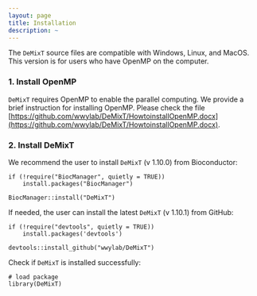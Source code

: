 ```yaml
---
layout: page
title: Installation
description: ~
---
```


The `DeMixT` source files are compatible with Windows, Linux, and MacOS. This version is for users who have OpenMP on the computer. 

### 1. Install OpenMP
`DeMixT` requires OpenMP to enable the parallel computing. We provide a brief instruction for installing OpenMP. Please check the file [https://github.com/wwylab/DeMixT/HowtoinstallOpenMP.docx](https://github.com/wwylab/DeMixT/HowtoinstallOpenMP.docx).

### 2. Install DeMixT
We recommend the user to install ``DeMixT`` (v 1.10.0) from Bioconductor: 
```
if (!require("BiocManager", quietly = TRUE))
    install.packages("BiocManager")

BiocManager::install("DeMixT")
```

If needed, the user can install the latest ``DeMixT`` (v 1.10.1) from GitHub:

```
if (!require("devtools", quietly = TRUE))
    install.packages('devtools')

devtools::install_github("wwylab/DeMixT")
```

Check if ``DeMixT`` is installed successfully:
```
# load package
library(DeMixT)
```
